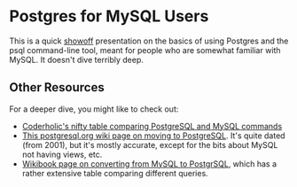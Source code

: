 # Postgres for MySQL Users #

This is a quick [showoff](https://github.com/schacon/showoff/) presentation on the basics of using Postgres and the psql command-line tool, meant for people who are somewhat familiar with MySQL. It doesn't dive terribly deep.

## Other Resources ##

For a deeper dive, you might like to check out:

* [Coderholic's nifty table comparing PostgreSQL and MySQL commands](http://www.coderholic.com/postgresql-for-mysql-users/)
* [This postgresql.org wiki page on moving to PostgreSQL](http://wiki.postgresql.org/wiki/Things_to_find_out_about_when_moving_from_MySQL_to_PostgreSQL). It's quite dated (from 2001), but it's mostly accurate, except for the bits about MySQL not having views, etc.
* [Wikibook page on converting from MySQL to PostgrSQL](http://en.wikibooks.org/wiki/Converting_MySQL_to_PostgreSQL), which has a rather extensive table comparing different queries.
